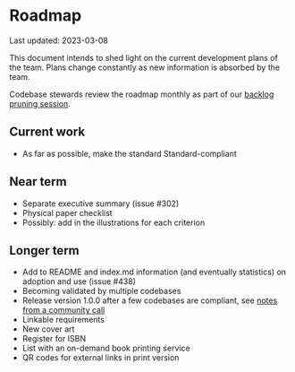 # Roadmap

<!-- SPDX-License-Identifier: CC0-1.0 -->
<!-- SPDX-FileCopyrightText: 2022-2023 The Foundation for Public Code <info@publiccode.net>, https://standard.publiccode.net/AUTHORS -->

Last updated: 2023-03-08

This document intends to shed light on the current development plans of the team.
Plans change constantly as new information is absorbed by the team.

Codebase stewards review the roadmap monthly as part of our [backlog pruning session](https://about.publiccode.net/activities/standard-maintenance/backlog-pruning.html).

## Current work

* As far as possible, make the standard Standard-compliant

## Near term

* Separate executive summary (issue #302)
* Physical paper checklist
* Possibly: add in the illustrations for each criterion

## Longer term

* Add to README and index.md information (and eventually statistics) on adoption and use (issue #438)
* Becoming validated by multiple codebases
* Release version 1.0.0 after a few codebases are compliant, see [notes from a community call](https://blog.publiccode.net/community%20call/2022/07/07/notes-from-community-call-7-july-2022.html)
* Linkable requirements
* New cover art
* Register for ISBN
* List with an on-demand book printing service
* QR codes for external links in print version
